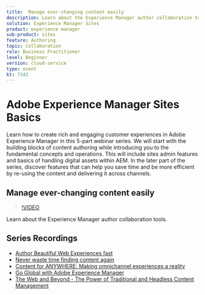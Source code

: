 ```yaml
---
title:  Manage ever-changing content easily
description: Learn about the Experience Manager author collaboration tools
solution: Experience Manager Sites
product: experience manager
sub-product: sites
feature: Authoring
topic: Collaboration
role: Business Practitioner
level: Beginner
version: cloud-service
type: event
kt: 7342
---
```


# Adobe Experience Manager Sites Basics

Learn how to create rich and engaging customer experiences in Adobe Experience Manager in this 5-part webinar series. We will start with the building blocks of content authoring while introducing you to the fundamental concepts and operations. This will include sites admin features and basics of handling digital assets within AEM. In the later part of the series, discover features that can help you save time and be more efficient by re-using the content and delivering it across channels.

## Manage ever-changing content easily

>[!VIDEO](https://video.tv.adobe.com/v/332127/?quality=12&learn=on&hidetitle=true)

Learn about the Experience Manager author collaboration tools.

## Series Recordings

* [Author Beautiful Web Experiences fast](authoring-fundamentals.md)
* [Never waste time finding content again](media-library-administration.md)
* [Content for ANYWHERE: Making omnichannel experiences a reality](omnichannel-experiences.md)
* [Go Global with Adobe Experience Manager](multi-site-management-web-translation.md)
* [The Web and Beyond - The Power of Traditional and Headless Content Management](traditional-headless-content-management.md)